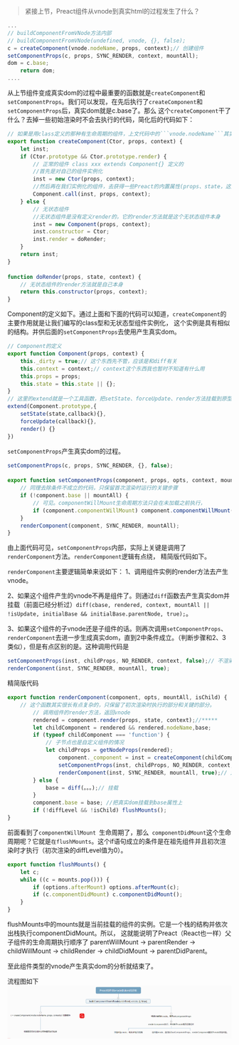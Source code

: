 >  紧接上节，Preact组件从vnode到真实html的过程发生了什么？

```javascript
...
// buildComponentFromVNode方法内部
// buildComponentFromVNode(undefined, vnode, {}, false);
c = createComponent(vnode.nodeName, props, context);// 创建组件
setComponentProps(c, props, SYNC_RENDER, context, mountAll);
dom = c.base;
    return dom;
....
```

从上节组件变成真实dom的过程中最重要的函数就是```createComponent```和```setComponentProps```。我们可以发现，在先后执行了```createComponent```和```setComponentProps```后，真实dom就是c.base了。那么
这个```createComponent```干了什么？去掉一些初始渲染时不会去执行的代码，简化后的代码如下：

```javascript
// 如果是用class定义的那种有生命周期的组件，上文代码中的```vnode.nodeName```其实就是我们定义的那个class。
export function createComponent(Ctor, props, context) {
    let inst;
    if (Ctor.prototype && Ctor.prototype.render) {
        // 正常的组件 class xxx extends Component{} 定义的
        //首先是对自己的组件实例化
        inst = new Ctor(props, context);
        //然后再在我们实例化的组件，去获得一些Preact的内置属性(props、state，这两个是挂在实例上的)和一些内置方法(setState、render之类的，这些方法是挂在原型上的)
        Component.call(inst, props, context);
    } else {
        // 无状态组件
        //无状态组件是没有定义render的，它的render方法就是这个无状态组件本身
        inst = new Component(props, context);
        inst.constructor = Ctor;
        inst.render = doRender;
    }
    return inst;
}

function doRender(props, state, context) {
    // 无状态组件的render方法就是自己本身
    return this.constructor(props, context);
}
```
Component的定义如下。通过上面和下面的代码可以知道，```createComponent```的主要作用就是让我们编写的class型和无状态型组件实例化，
这个实例是具有相似的结构。并供后面的```setComponentProps```去使用产生真实dom。

```javascript
// Component的定义
export function Component(props, context) {
	this._dirty = true;// 这个东西先不管，应该是和diff有关
	this.context = context;// context这个东西我也暂时不知道有什么用
	this.props = props;
	this.state = this.state || {};
}
// 这里的extend就是一个工具函数，把setState、forceUpdate、render方法挂载到原型上
extend(Component.prototype,{
    setState(state,callback){},
    forceUpdate(callback){},
    render() {}
})
```

```setComponentProps```产生真实dom的过程。
```javascript
setComponentProps(c, props, SYNC_RENDER, {}, false);

export function setComponentProps(component, props, opts, context, mountAll) {
    // 同理去除条件不成立的代码，只保留首次渲染时运行的关键步骤
    if (!component.base || mountAll) {
        // 可见。componentWillMount生命周期方法只会在未加载之前执行，
        if (component.componentWillMount) component.componentWillMount();
    }
    renderComponent(component, SYNC_RENDER, mountAll);
}
```

由上面代码可见，```setComponentProps```内部，实际上关键是调用了```renderComponent```方法。```renderComponent```逻辑有点绕，
精简版代码如下。

```renderComponent```主要逻辑简单来说如下：
1、调用组件实例的render方法去产生vnode。

2、如果这个组件产生的vnode不再是组件了。则通过```diff```函数去产生真实dom并挂载（前面已经分析过）```diff(cbase, rendered, context, mountAll || !isUpdate, initialBase && initialBase.parentNode, true);```。

3、如果这个组件的子vnode还是子组件的话。则再次调用```setComponentProps```、```renderComponent```去进一步生成真实dom，直到2中条件成立。（判断步骤和2、3类似），但是有点区别的是。这种调用代码是

```javascript
setComponentProps(inst, childProps, NO_RENDER, context, false);// 不渲染。只是去执行下生命周期方法，在这个setComponentProps内部是不调用 renderComponent的。 至于为啥。。暂时我也不知道。NO_RENDER标志位
renderComponent(inst, SYNC_RENDER, mountAll, true);
```

精简版代码
```javascript
export function renderComponent(component, opts, mountAll, isChild) {
    // 这个函数其实很长有点复杂的，只保留了初次渲染时执行的部分和关键的部分。
        // 调用组件的render方法，返回vnode
        rendered = component.render(props, state, context);//*****
        let childComponent = rendered && rendered.nodeName,base;
        if (typeof childComponent === 'function') {
            // 子节点也是自定义组件的情况
            let childProps = getNodeProps(rendered);
                component._component = inst = createComponent(childComponent, childProps, context);
				setComponentProps(inst, childProps, NO_RENDER, context, false);// 不渲染啊。只是去执行下生命周期方法
                renderComponent(inst, SYNC_RENDER, mountAll, true);// 对比  renderComponent(component, SYNC_RENDER, mountAll);
        } else {
            base = diff(。。。);// 挂载
        }
        component.base = base; //把真实dom挂载到base属性上
        if (!diffLevel && !isChild) flushMounts();
}
```

前面看到了```componentWillMount ```生命周期了，那么``` componentDidMount```这个生命周期呢？它就是```在flushMounts```。这个if语句成立的条件是在祖先组件并且初次渲染时才执行（初次渲染的diffLevel值为0）。

```javascript
export function flushMounts() {
    let c;
    while ((c = mounts.pop())) {
        if (options.afterMount) options.afterMount(c);
        if (c.componentDidMount) c.componentDidMount();
    }
}
```
flushMounts中的mounts就是当前挂载的组件的实例。它是一个栈的结构并依次出栈执行componentDidMount。所以，
这就能说明了Preact（React也一样）父子组件的生命周期执行顺序了 parentWillMount -> parentRender -> childWillMount -> childRender -> childDidMount -> parentDidParent。

至此组件类型的vnode产生真实dom的分析就结束了。

流程图如下
![组件vnode到dom](./img/组件vnode到dom.png)
